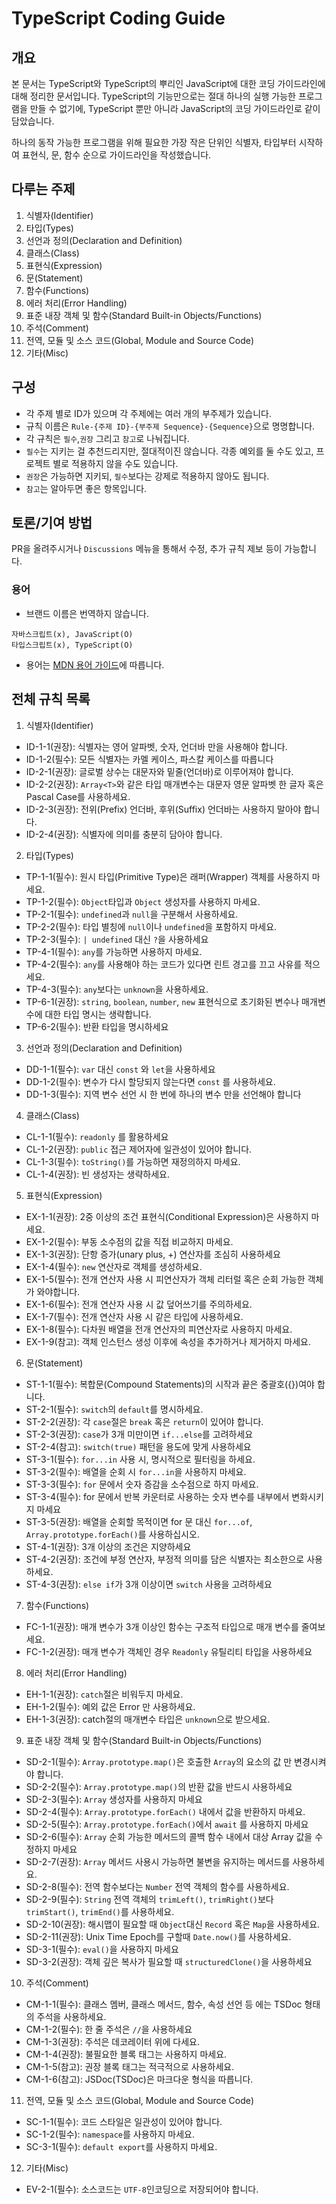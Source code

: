 # TypeScript Coding Guide

## 개요

본 문서는 TypeScript와 TypeScript의 뿌리인 JavaScript에 대한 코딩 가이드라인에 대해 정리한 문서입니다. TypeScript의 기능만으로는 절대 하나의 실행 가능한 프로그램을 만들 수 없기에, TypeScript 뿐만 아니라 JavaScript의 코딩 가이드라인로 같이 담았습니다.

하나의 동작 가능한 프로그램을 위해 필요한 가장 작은 단위인 식별자, 타입부터 시작하여 표현식, 문, 함수 순으로 가이드라인을 작성했습니다.

## 다루는 주제

1. 식별자(Identifier)
2. 타입(Types)
3. 선언과 정의(Declaration and Definition)
4. 클래스(Class)
5. 표현식(Expression)
6. 문(Statement)
7. 함수(Functions)
8. 에러 처리(Error Handling)
9. 표준 내장 객체 및 함수(Standard Built-in Objects/Functions)
10. 주석(Comment)
11. 전역, 모듈 및 소스 코드(Global, Module and Source Code)
12. 기타(Misc)

## 구성

- 각 주제 별로 ID가 있으며 각 주제에는 여러 개의 부주제가 있습니다.
- 규칙 이름은 `Rule-{주제 ID}-{부주제 Sequence}-{Sequence}`으로 명명합니다.
- 각 규칙은 `필수`,`권장` 그리고 `참고`로 나눠집니다.
- `필수`는 지키는 걸 추천드리지만, 절대적이진 않습니다. 각종 예외를 둘 수도 있고, 프로젝트 별로 적용하지 않을 수도 있습니다.
- `권장`은 가능하면 지키되, `필수`보다는 강제로 적용하지 않아도 됩니다.
- `참고`는 알아두면 좋은 항목입니다.

## 토론/기여 방법

PR을 올려주시거나 `Discussions` 메뉴을 통해서 수정, 추가 규칙 제보 등이 가능합니다.

### 용어

- 브랜드 이름은 번역하지 않습니다.

```
자바스크립트(x), JavaScript(O)
타입스크립트(x), TypeScript(O)
```

- 용어는 [MDN 용어 가이드](https://github.com/mdn/translated-content/blob/main/docs/ko/guides/glossary-guide.md)에 따릅니다.

## 전체 규칙 목록

1. 식별자(Identifier)

- ID-1-1(권장): 식별자는 영어 알파벳, 숫자, 언더바 만을 사용해야 합니다.
- ID-1-2(필수): 모든 식별자는 카멜 케이스, 파스칼 케이스를 따릅니다
- ID-2-1(권장): 글로벌 상수는 대문자와 밑줄(언더바)로 이루어져야 합니다.
- ID-2-2(권장): `Array<T>`와 같은 타입 매개변수는 대문자 영문 알파벳 한 글자 혹은 Pascal Case를 사용하세요.
- ID-2-3(권장): 전위(Prefix) 언더바, 후위(Suffix) 언더바는 사용하지 말아야 합니다.
- ID-2-4(권장): 식별자에 의미를 충분히 담아야 합니다.

2. 타입(Types)

- TP-1-1(필수): 원시 타입(Primitive Type)은 래퍼(Wrapper) 객체를 사용하지 마세요.
- TP-1-2(필수): `Object`타입과 `Object` 생성자를 사용하지 마세요.
- TP-2-1(필수): `undefined`과 `null`을 구분해서 사용하세요.
- TP-2-2(필수): 타입 별칭에 `null`이나 `undefined`을 포함하지 마세요.
- TP-2-3(필수): `| undefined` 대신 `?`을 사용하세요
- TP-4-1(필수): `any`를 가능하면 사용하지 마세요.
- TP-4-2(필수): `any`를 사용해야 하는 코드가 있다면 린트 경고를 끄고 사유를 적으세요.
- TP-4-3(필수): `any`보다는 `unknown`을 사용하세요.
- TP-6-1(권장): `string`, `boolean`, `number`, `new` 표현식으로 초기화된 변수나 매개변수에 대한 타입 명시는 생략합니다.
- TP-6-2(필수): 반환 타입을 명시하세요

3. 선언과 정의(Declaration and Definition)

- DD-1-1(필수): `var` 대신 `const` 와 `let`을 사용하세요
- DD-1-2(필수): 변수가 다시 할당되지 않는다면 `const` 를 사용하세요.
- DD-1-3(필수): 지역 변수 선언 시 한 번에 하나의 변수 만을 선언해야 합니다

4. 클래스(Class)

- CL-1-1(필수): `readonly` 를 활용하세요
- CL-1-2(권장): `public` 접근 제어자에 일관성이 있어야 합니다.
- CL-1-3(필수): `toString()`를 가능하면 재정의하지 마세요.
- CL-1-4(권장): 빈 생성자는 생략하세요.

5. 표현식(Expression)

- EX-1-1(권장): 2중 이상의 조건 표현식(Conditional Expression)은 사용하지 마세요.
- EX-1-2(필수): 부동 소수점의 값을 직접 비교하지 마세요.
- EX-1-3(권장): 단항 증가(unary plus, +) 연산자를 조심히 사용하세요
- EX-1-4(필수): `new` 연산자로 객체를 생성하세요.
- EX-1-5(필수): 전개 연산자 사용 시 피연산자가 객체 리터럴 혹은 순회 가능한 객체가 와야합니다.
- EX-1-6(필수): 전개 연산자 사용 시 값 덮어쓰기를 주의하세요.
- EX-1-7(필수): 전개 연산자 사용 시 같은 타입에 사용하세요.
- EX-1-8(필수): 다차원 배열을 전개 연산자의 피연산자로 사용하지 마세요.
- EX-1-9(참고): 객체 인스턴스 생성 이후에 속성을 추가하거나 제거하지 마세요.

6. 문(Statement)

- ST-1-1(필수): 복합문(Compound Statements)의 시작과 끝은 중괄호({})여야 합니다.
- ST-2-1(필수): `switch`의 `default`를 명시하세요.
- ST-2-2(권장): 각 `case`절은 `break` 혹은 `return`이 있어야 합니다.
- ST-2-3(권장): `case`가 3개 미만이면 `if...else`를 고려하세요
- ST-2-4(참고): `switch(true)` 패턴을 용도에 맞게 사용하세요
- ST-3-1(필수): `for...in` 사용 시, 명시적으로 필터링을 하세요.
- ST-3-2(필수): 배열을 순회 시 `for...in`을 사용하지 마세요.
- ST-3-3(필수): `for` 문에서 숫자 증감을 소수점으로 하지 마세요.
- ST-3-4(필수): for 문에서 반복 카운터로 사용하는 숫자 변수를 내부에서 변화시키지 마세요
- ST-3-5(권장): 배열을 순회할 목적이면 for 문 대신 `for...of`, `Array.prototype.forEach()`를 사용하십시오.
- ST-4-1(권장): 3개 이상의 조건은 지양하세요
- ST-4-2(권장): 조건에 부정 연산자, 부정적 의미를 담은 식별자는 최소한으로 사용하세요.
- ST-4-3(권장): `else if`가 3개 이상이면 `switch` 사용을 고려하세요

7. 함수(Functions)

- FC-1-1(권장): 매개 변수가 3개 이상인 함수는 구조적 타입으로 매개 변수를 줄여보세요.
- FC-1-2(권장): 매개 변수가 객체인 경우 `Readonly` 유틸리티 타입을 사용하세요

8. 에러 처리(Error Handling)

- EH-1-1(권장): `catch`절은 비워두지 마세요.
- EH-1-2(필수): 예외 값은 Error 만 사용하세요.
- EH-1-3(권장): catch절의 매개변수 타입은 `unknown`으로 받으세요.

9. 표준 내장 객체 및 함수(Standard Built-in Objects/Functions)

- SD-2-1(필수): `Array.prototype.map()`은 호출한 `Array`의 요소의 값 만 변경시켜야 합니다.
- SD-2-2(필수): `Array.prototype.map()`의 반환 값을 반드시 사용하세요
- SD-2-3(필수): `Array` 생성자를 사용하지 마세요
- SD-2-4(필수): `Array.prototype.forEach()` 내에서 값을 반환하지 마세요.
- SD-2-5(필수): `Array.prototype.forEach()`에서 `await` 를 사용하지 마세요
- SD-2-6(필수): `Array` 순회 가능한 메서드의 콜백 함수 내에서 대상 Array 값을 수정하지 마세요
- SD-2-7(권장): `Array` 메서드 사용시 가능하면 불변을 유지하는 메서드를 사용하세요.
- SD-2-8(필수): 전역 함수보다는 `Number` 전역 객체의 함수를 사용하세요.
- SD-2-9(필수): `String` 전역 객체의 `trimLeft()`, `trimRight()`보다 `trimStart()`, `trimEnd()`를 사용하세요.
- SD-2-10(권장): 해시맵이 필요할 때 `Object`대신 `Record` 혹은 `Map`을 사용하세요.
- SD-2-11(권장): Unix Time Epoch를 구할때 `Date.now()`를 사용하세요.
- SD-3-1(필수): `eval()`을 사용하지 마세요
- SD-3-2(권장): 객체 깊은 복사가 필요할 때 `structuredClone()`을 사용하세요

10. 주석(Comment)

- CM-1-1(필수): 클래스 멤버, 클래스 메서드, 함수, 속성 선언 등 에는 TSDoc 형태의 주석을 사용하세요.
- CM-1-2(필수): 한 줄 주석은 `//`을 사용하세요
- CM-1-3(권장): 주석은 데코레이터 위에 다세요.
- CM-1-4(권장): 불필요한 블록 태그는 사용하지 마세요.
- CM-1-5(참고): 권장 블록 태그는 적극적으로 사용하세요.
- CM-1-6(참고): JSDoc(TSDoc)은 마크다운 형식을 따릅니다.

11. 전역, 모듈 및 소스 코드(Global, Module and Source Code)

- SC-1-1(필수): 코드 스타일은 일관성이 있어야 합니다.
- SC-1-2(필수): `namespace`를 사용하지 마세요.
- SC-3-1(필수): `default export`를 사용하지 마세요.

12. 기타(Misc)

- EV-2-1(필수): 소스코드는 `UTF-8`인코딩으로 저장되어야 합니다.
